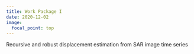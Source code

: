 ```yaml
---
title: Work Package I
date: 2020-12-02
image:
  focal_point: top
---
```

Recursive and robust displacement estimation from SAR image time series

